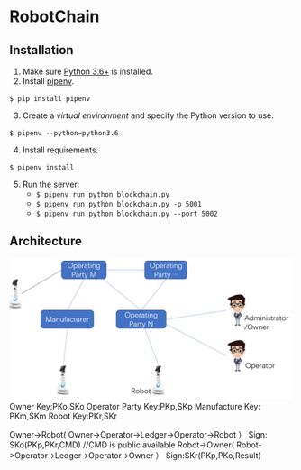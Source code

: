 # RobotChain
## Installation

1. Make sure [Python 3.6+](https://www.python.org/downloads/) is installed. 
2. Install [pipenv](https://github.com/kennethreitz/pipenv). 

```
$ pip install pipenv 
```

3. Create a _virtual environment_ and specify the Python version to use. 

```
$ pipenv --python=python3.6
```

4. Install requirements.  

```
$ pipenv install 
``` 

5. Run the server:
    * `$ pipenv run python blockchain.py` 
    * `$ pipenv run python blockchain.py -p 5001`
    * `$ pipenv run python blockchain.py --port 5002`
    

## Architecture
![Image text](https://github.com/qinyunchuan/RobotChain/blob/master/image/robotchain.png)
Owner Key:PKo,SKo
Operator Party Key:PKp,SKp
Manufacture Key: PKm,SKm
Robot Key:PKr,SKr

Owner->Robot( Owner->Operator->Ledger->Operator->Robot ）
Sign: SKo(PKp,PKr,CMD) //CMD is public available
Robot->Owner( Robot->Operator->Ledger->Operator->Owner ）
Sign:SKr(PKp,PKo,Result)

